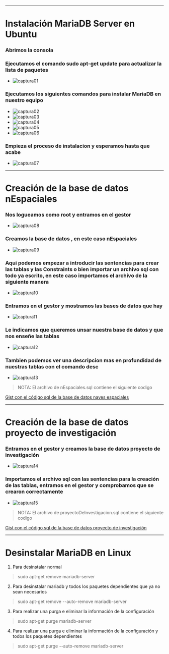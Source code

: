 

__________________________________________________________________________________________________

# Instalación MariaDB Server en Ubuntu

### Abrimos la consola 

### Ejecutamos el comando sudo apt-get update para actualizar la lista de paquetes

  - ![captura01](https://github.com/dam108/ApuntesSQL/blob/master/EjerciciosSQL/img/Captura01.PNG)

### Ejecutamos los siguientes comandos para instalar MariaDB en nuestro equipo
  - ![captura02](https://github.com/dam108/ApuntesSQL/blob/master/EjerciciosSQL/img/Captura02.PNG)
  - ![captura03](https://github.com/dam108/ApuntesSQL/blob/master/EjerciciosSQL/img/Captura03.PNG)
  - ![captura04](https://github.com/dam108/ApuntesSQL/blob/master/EjerciciosSQL/img/Captura04.PNG)
  - ![captura05](https://github.com/dam108/ApuntesSQL/blob/master/EjerciciosSQL/img/Captura05.PNG)
  - ![captura06](https://github.com/dam108/ApuntesSQL/blob/master/EjerciciosSQL/img/Captura06.PNG)
  
### Empieza el proceso de instalacion y esperamos hasta que acabe
  - ![captura07](https://github.com/dam108/ApuntesSQL/blob/master/EjerciciosSQL/img/Captura07.PNG)
  
__________________________________________________________________________________________________
 
# Creación de la base de datos nEspaciales
  
### Nos logueamos como root y entramos en el gestor
  - ![captura08](https://github.com/dam108/ApuntesSQL/blob/master/EjerciciosSQL/img/Captura08.PNG)
  
### Creamos la base de datos , en este caso nEspaciales
  - ![captura09](https://github.com/dam108/ApuntesSQL/blob/master/EjerciciosSQL/img/Captura09.PNG)
 
### Aqui podemos empezar a introducir las sentencias para crear las tablas y las Constraints o bien importar un archivo sql con todo ya escrito, en este caso importamos el archivo de la siguiente manera
  - ![captura10](https://github.com/dam108/ApuntesSQL/blob/master/EjerciciosSQL/img/Captura10.PNG)
  
### Entramos en el gestor y mostramos las bases de datos que hay
  - ![captura11](https://github.com/dam108/ApuntesSQL/blob/master/EjerciciosSQL/img/Captura11.PNG)
  
### Le indicamos que queremos unsar nuestra base de datos y que nos enseñe las tablas
  - ![captura12](https://github.com/dam108/ApuntesSQL/blob/master/EjerciciosSQL/img/Captura12.PNG)
  
### Tambien podemos ver una descripcion mas en profundidad de nuestras tablas con el comando desc
  - ![captura13](https://github.com/dam108/ApuntesSQL/blob/master/EjerciciosSQL/img/Captura13.PNG)

> NOTA: El archivo de nEspaciales.sql contiene el siguiente codigo 

[Gist con el código sql de la base de datos naves espaciales](https://gist.github.com/dam108/0c0eb886708765cb92d0cfd01aaf9310#file-nespaciales-sql)

__________________________________________________________________________________________________

# Creación de la base de datos proyecto de investigación

### Entramos en el gestor y creamos la base de datos proyecto de investigación
  - ![captura14](https://github.com/dam108/ApuntesSQL/blob/master/EjerciciosSQL/img/Captura14.PNG)
  
### Importamos el archivo sql con las sentencias para la creación de las tablas, entramos en el gestor y comprobamos que se crearon correctamente
  - ![captura15](https://github.com/dam108/ApuntesSQL/blob/master/EjerciciosSQL/img/Captura15.PNG)

> NOTA: El archivo de proyectoDeInvestigacion.sql contiene el siguiente codigo

[Gist con el código sql de la base de datos proyecto de investigación](https://gist.github.com/dam108/f8101d74bb39870132f5843920477d7a#file-proyectodeinvestigacion-sql)

__________________________________________________________________________________________________

# Desinstalar MariaDB en Linux

1. Para desinstalar normal 
> sudo apt-get remove mariadb-server
2. Para desinstalar mariadb y todos los paquetes dependientes que ya no sean necesarios
> sudo apt-get remove --auto-remove mariadb-server
3. Para realizar una purga e eliminar la información de la configuración
> sudo apt-get purge mariadb-server
4.  Para realizar una purga e eliminar la información de la configuración y todos los paquetes dependientes
> sudo apt-get purge --auto-remove mariadb-server


